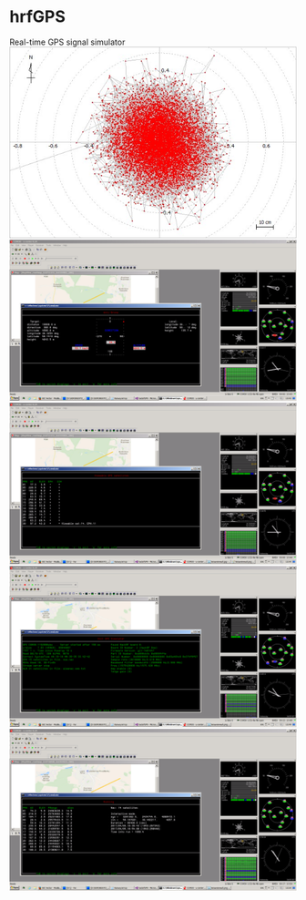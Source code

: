 # hrfGPS
Real-time GPS signal simulator
![](./outpu5_2_mhz2.jpg)
![](./screenshot1.png)
![](./screenshot2.png)
![](./screenshot3.png)
![](./screenshot4.png)


